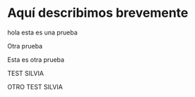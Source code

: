 ﻿# Aquí describimos brevemente

hola esta es una prueba

Otra prueba

Esta es otra prueba

TEST SILVIA

OTRO TEST SILVIA